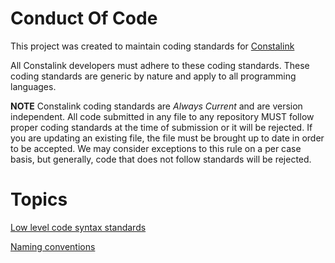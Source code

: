 # Conduct Of Code

This project was created to maintain coding standards for [Constalink](https://constalink.com)

All Constalink developers must adhere to these coding standards. These coding standards are generic by nature and apply
to all programming languages.

**NOTE** Constalink coding standards are *Always Current* and are version independent. All code submitted in any file
to any repository MUST follow proper coding standards at the time of submission or it will be rejected. If you are
updating an existing file, the file must be brought up to date in order to be accepted. We may consider exceptions to
this rule on a per case basis, but generally, code that does not follow standards will be rejected.

# Topics

[Low level code syntax standards](LowLevelCodeSyntaxStandards.md)

[Naming conventions](NamingConventions.md)